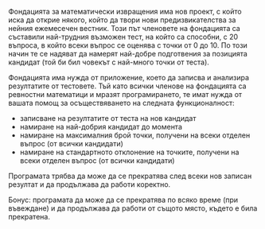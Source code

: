 Фондацията за математически извращения има нов проект,
с който иска да открие някого, който да твори нови
предизвикателства за нейния ежемесечен вестник.
Този път членовете на фондацията са съставили
най-трудния възможен тест, на който са способни,
с 20 въпроса, в който всеки въпрос се оценява с точки
от 0 до 10. По този начин те се надяват да намерят
най-добре подготвения за позицията кандидат (той би
бил човекът с най-много точки от теста).

Фондацията има нужда от приложение, което да записва и
анализира резултатите от тестовете. Тъй като всички
членове на фондацията са ревностни математици и мразят
програмирането, те имат нужда от вашата помощ за
осъществяването на следната функционалност:

- записване на резултатите от теста на нов кандидат
- намиране на най-добрия кандидат до момента
- намиране на максималния брой точки, получени на всеки
отделен въпрос (от всички кандидати)
- намиране на стандартното отклонение на точките,
получени на всеки отделен въпрос (от всички кандидати)

Програмата трябва да може да се прекратява след всеки
нов записан резултат и да продължава да работи коректно.

Бонус: програмата да може да се прекратява по всяко
време (при въвеждане) и да продължава да работи от
същото място, където е била прекратена.